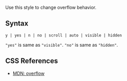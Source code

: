 Use this style to change overflow behavior.

## Syntax

```
y | yes | n | no | scroll | auto | visible | hidden
```

`"yes"` is same as `"visible"`. `"no"` is same as `"hidden"`.

## CSS References

* [MDN: overflow](!https://developer.mozilla.org/en-US/docs/Web/CSS/overflow)
